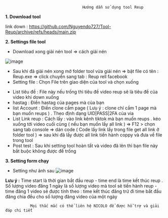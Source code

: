                                       Hướng dẫn sử dụng tool Reup

**1.  Download tool**
 
link down : https://github.com/Nguyendo727/Tool-Reup/archive/refs/heads/main.zip 

**2. Settings file tool** 

-  Download xong giải nén tool => cách giải nén 
 
![image](https://user-images.githubusercontent.com/88383614/210522925-10251d3a-85e7-48e9-995a-d1f1d7a4ff07.png)

-  Sau khi đã giải nén xong mở folder tool vừa giải nén => bật file có tên : Reup.exe => click chuyển sang tab : Reup rell facebook
- Setting file : Chọn File trên giao diện của tool và chọn xuống
 + List tiêu đề : File này nếu trống thì tiêu đề video reup sẽ là tiêu đề của video khi down xuống
 + hastag : Điền hastag của pages mà của bạn
 + list Account : Điền clone cầm page ( Lưu ý : clone chỉ cầm 1 page mà bạn muốn reups ) . Theo định dạng UID|PASS|2FA của via
 + List Link reup : 
             Cách lấy : vào link kênh tiktok mà bạn muốn reups . kéo xuống tới video cuối cùng ( nếu bạn muốn lấy all link ) => F12 > chọn sang tab console => dán code ( Code lấy link lấy trong file get all link ở folder tool  ) => sau khi đã lấy được all link tiến hành coppy và đưa về file trong tool 
 + Post test : Sau khi setting tool hoàn tất và video đã lên thì bạn file này bắt buộc không được để trống

**3. Setting form chạy**

 + Setting như ảnh sau 
![image](https://user-images.githubusercontent.com/88383614/210524716-3c66cbc4-7a09-444f-b39e-5900e0a383f0.png)

**Lưu ý :**  Time start là thời gian bắt đầu reup - time end là time kết thúc reup . Số lượng video đăng 1 ngày là số lượng video mà tool sẽ tiến hành reup - time đăng 1 video sẽ được tính theo : time kết thúc đăng trừ đi time bắt đầu đăng chia đều cho số lượng đăng video của một ngày 

               Mọi thắc mắc có thể liên hệ NICOLO để được hỗ trợ và giải đáp chi tiết


